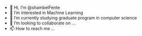 - 👋 Hi, I’m @shambelFente
- 👀 I’m interested in Machine Learning
- 🌱 I’m currently studying graduate program in computer science
- 💞️ I’m looking to collaborate on ...
- 📫 How to reach me ...

<!---
shambelFente/shambelFente is a ✨ special ✨ repository because its `README.md` (this file) appears on your GitHub profile.
You can click the Preview link to take a look at your changes.
--->
